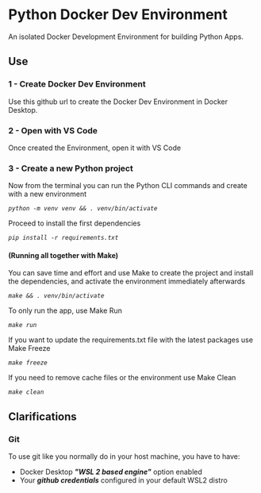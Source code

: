 # Python Docker Dev Environment

An isolated Docker Development Environment for building Python Apps.

## Use

### 1 - Create Docker Dev Environment

Use this github url to create the Docker Dev Environment in Docker Desktop.

### 2 - Open with VS Code

Once created the Environment, open it with VS Code

### 3 - Create a new Python project

Now from the terminal you can run the Python CLI commands and create with a new environment

*`python -m venv venv && . venv/bin/activate`*

Proceed to install the first dependencies

*`pip install -r requirements.txt`*

#### (Running all together with Make)

You can save time and effort and use Make to create the project and install the dependencies, and activate the environment immediately afterwards

*`make && . venv/bin/activate`*

To only run the app, use Make Run

*`make run`*

If you want to update the requirements.txt file with the latest packages use Make Freeze

*`make freeze`*

If you need to remove cache files or the environment use Make Clean

*`make clean`*



## Clarifications

### Git

To use git like you normally do in your host machine, you have to have:
- Docker Desktop ***"WSL 2 based engine"*** option enabled
- Your ***github credentials*** configured in your default WSL2 distro